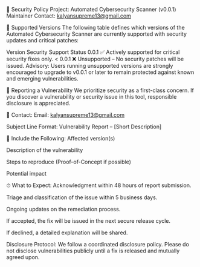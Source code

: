 🔐 Security Policy
Project: Automated Cybersecurity Scanner (v0.0.1)
Maintainer Contact: kalyansupreme13@gmail.com

📌 Supported Versions
The following table defines which versions of the Automated Cybersecurity Scanner are currently supported with security updates and critical patches:

Version	Security Support Status
0.0.1	✅ Actively supported for critical security fixes only.
< 0.0.1	❌ Unsupported – No security patches will be issued.
Advisory: Users running unsupported versions are strongly encouraged to upgrade to v0.0.1 or later to remain protected against known and emerging vulnerabilities.

🚨 Reporting a Vulnerability
We prioritize security as a first-class concern. If you discover a vulnerability or security issue in this tool, responsible disclosure is appreciated.

📨 Contact:
Email: kalyansupreme13@gmail.com

Subject Line Format: Vulnerability Report – [Short Description]

📄 Include the Following:
Affected version(s)

Description of the vulnerability

Steps to reproduce (Proof-of-Concept if possible)

Potential impact

⏱ What to Expect:
Acknowledgment within 48 hours of report submission.

Triage and classification of the issue within 5 business days.

Ongoing updates on the remediation process.

If accepted, the fix will be issued in the next secure release cycle.

If declined, a detailed explanation will be shared.

Disclosure Protocol: We follow a coordinated disclosure policy. Please do not disclose vulnerabilities publicly until a fix is released and mutually agreed upon.

